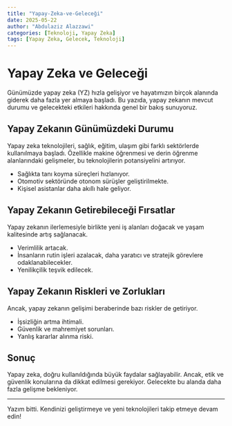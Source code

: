 ```yaml
---
title: "Yapay-Zeka-ve-Geleceği"
date: 2025-05-22
author: "Abdulaziz Alazzawi"
categories: [Teknoloji, Yapay Zeka]
tags: [Yapay Zeka, Gelecek, Teknoloji]
---
```


# Yapay Zeka ve Geleceği

Günümüzde yapay zeka (YZ) hızla gelişiyor ve hayatımızın birçok alanında giderek daha fazla yer almaya başladı. Bu yazıda, yapay zekanın mevcut durumu ve gelecekteki etkileri hakkında genel bir bakış sunuyoruz.

## Yapay Zekanın Günümüzdeki Durumu

Yapay zeka teknolojileri, sağlık, eğitim, ulaşım gibi farklı sektörlerde kullanılmaya başladı. Özellikle makine öğrenmesi ve derin öğrenme alanlarındaki gelişmeler, bu teknolojilerin potansiyelini artırıyor.

- Sağlıkta tanı koyma süreçleri hızlanıyor.
- Otomotiv sektöründe otonom sürüşler geliştirilmekte.
- Kişisel asistanlar daha akıllı hale geliyor.

## Yapay Zekanın Getirebileceği Fırsatlar

Yapay zekanın ilerlemesiyle birlikte yeni iş alanları doğacak ve yaşam kalitesinde artış sağlanacak.

- Verimlilik artacak.
- İnsanların rutin işleri azalacak, daha yaratıcı ve stratejik görevlere odaklanabilecekler.
- Yenilikçilik teşvik edilecek.

## Yapay Zekanın Riskleri ve Zorlukları

Ancak, yapay zekanın gelişimi beraberinde bazı riskler de getiriyor.

- İşsizliğin artma ihtimali.
- Güvenlik ve mahremiyet sorunları.
- Yanlış kararlar alınma riski.

## Sonuç

Yapay zeka, doğru kullanıldığında büyük faydalar sağlayabilir. Ancak, etik ve güvenlik konularına da dikkat edilmesi gerekiyor. Gelecekte bu alanda daha fazla gelişme bekleniyor.

---

Yazım bitti. Kendinizi geliştirmeye ve yeni teknolojileri takip etmeye devam edin!
